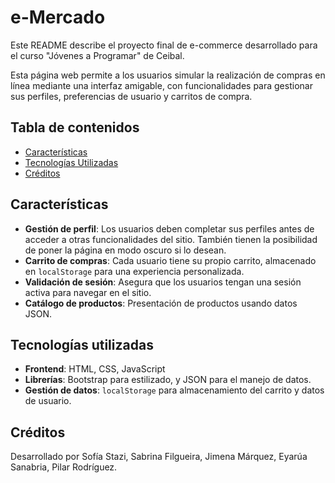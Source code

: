 # e-Mercado

Este README describe el proyecto final de e-commerce desarrollado para el curso "Jóvenes a Programar" de Ceibal.

Esta página web permite a los usuarios simular la realización de compras en línea mediante una interfaz amigable, con funcionalidades para gestionar sus perfiles, preferencias de usuario y carritos de compra.

## Tabla de contenidos

- [Características](#características)
- [Tecnologías Utilizadas](#tecnologías-utilizadas)
- [Créditos](#créditos)

## Características

- **Gestión de perfil**: Los usuarios deben completar sus perfiles antes de acceder a otras funcionalidades del sitio. También tienen la posibilidad de poner la página en modo oscuro si lo desean.
- **Carrito de compras**: Cada usuario tiene su propio carrito, almacenado en `localStorage` para una experiencia personalizada.
- **Validación de sesión**: Asegura que los usuarios tengan una sesión activa para navegar en el sitio.
- **Catálogo de productos**: Presentación de productos usando datos JSON.

## Tecnologías utilizadas

- **Frontend**: HTML, CSS, JavaScript
- **Librerías**: Bootstrap para estilizado, y JSON para el manejo de datos.
- **Gestión de datos**: `localStorage` para almacenamiento del carrito y datos de usuario.

## Créditos

Desarrollado por Sofía Stazi, Sabrina Filgueira, Jimena Márquez, Eyarúa Sanabria, Pilar Rodríguez.
